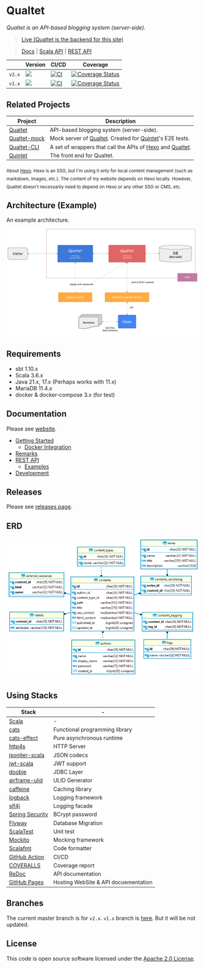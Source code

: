 # Qualtet

*Qualtet is an API-based blogging system (server-side).*

> [Live (Qualtet is the backend for this site)](https://yoshinorin.net)

> [Docs](https://yoshinorin.github.io/qualtet/docs) | [Scala API](https://yoshinorin.github.io/qualtet/) | [REST API](https://yoshinorin.github.io/qualtet/rest-api)

|| Version | CI/CD | Coverage |
|---|---|---|---|
| `v2.x` |![](https://img.shields.io/badge/Release-v2.14.0_(stable)-blue.svg?style=flat-square)|[![CI](https://github.com/yoshinorin/qualtet/actions/workflows/ci.yml/badge.svg)](https://github.com/yoshinorin/qualtet/actions/workflows/ci.yml)|[![Coverage Status](https://coveralls.io/repos/github/yoshinorin/qualtet/badge.svg?branch=master)](https://coveralls.io/github/yoshinorin/qualtet?branch=master)|
| `v1.x` |![](https://img.shields.io/badge/Release-v1.13.0_(stale)-inactive.svg?style=flat-square)|[![CI](https://github.com/yoshinorin/qualtet/actions/workflows/ci.yml/badge.svg?branch=v1.x)](https://github.com/yoshinorin/qualtet/actions/workflows/ci.yml)|[![Coverage Status](https://coveralls.io/repos/github/yoshinorin/qualtet/badge.svg?branch=v1.x)](https://coveralls.io/github/yoshinorin/qualtet?branch=v1.x)|

## Related Projects

| Project | Description |
|---|---|
|[Qualtet](https://github.com/yoshinorin/qualtet)|API-based blogging system (server-side).|
|[Qualtet-mock](https://github.com/yoshinorin/qualtet-mock)| Mock server of [Qualtet](https://github.com/yoshinorin/qualtet). Created for [Quintet](https://github.com/yoshinorin/quintet)'s E2E tests.|
|[Qualtet-CLI](https://github.com/yoshinorin/qualtet-cli)|A set of wrappers that call the APIs of [Hexo](https://github.com/hexojs/hexo) and [Qualtet](https://github.com/yoshinorin/qualtet).|
|[Quintet](https://github.com/yoshinorin/quintet)|The front end for Qualtet.|

<sub>About [Hexo](https://github.com/hexojs). Hexo is an SSG, but I'm using it only for local content management (such as markdown, images, etc.). The content of my website depends on Hexo locally. However, Qualtet doesn't necessarily need to depend on Hexo or any other SSG or CMS, etc.</sub>

## Architecture (Example)

An example architecture.

![](./docs/_assets/assets/arch.svg)

## Requirements

* sbt 1.10.x
* Scala 3.6.x
* Java 21.x, 17.x (Perhaps works with 11.x)
* MariaDB 11.4.x
* docker & docker-compose 3.x (for test)

## Documentation

Please see [website](https://yoshinorin.github.io/qualtet/docs/).

* [Getting Started](./docs/_docs/getting-started/index.md)
    * [Docker Integration](./docs/_docs/docker/index.md)
* [Remarks](./docs/_docs/remarks/index.md)
* [REST API](https://yoshinorin.github.io/qualtet/rest-api/index.html)
    * [Examples](./docs/_docs/restapi/index.md)
* [Development](./docs/_docs/development/index.md)

## Releases

Please see [releases page](./docs/_docs/releases/index.md).

## ERD

![](./docs/_assets/assets/erd.png)

## Using Stacks

|Stack|-|
|---|---|
|[Scala](https://www.scala-lang.org/)|-|
|[cats](https://github.com/typelevel/cats)| Functional programming library |
|[cats-effect](https://github.com/typelevel/cats-effect)| Pure asynchronous runtime |
|[http4s](https://github.com/http4s/http4s)| HTTP Server |
|[jsoniter-scala](https://github.com/plokhotnyuk/jsoniter-scala)| JSON codecs |
|[jwt-scala](https://github.com/jwt-scala/jwt-scala)| JWT support |
|[doobie](https://github.com/tpolecat/doobie)| JDBC Layer |
|[airframe-ulid](https://github.com/wvlet/airframe/)| ULID Generator |
|[caffeine](https://github.com/ben-manes/caffeine)| Caching library |
|[logback](https://github.com/qos-ch/logback)| Logging framework |
|[slf4j](https://github.com/qos-ch/slf4j)| Logging facade |
|[Spring Security](https://github.com/spring-projects/spring-security)| BCrypt password |
|[Flyway](https://flywaydb.org/)| Database Migration |
|[ScalaTest](http://www.scalatest.org/)| Unit test |
|[Mockito](https://github.com/mockito/mockito)| Mocking framework |
|[Scalafmt](https://scalameta.org/scalafmt/)| Code formatter |
|[GitHub Action](https://github.com/yoshinorin/cahsper/actions)| CI/CD |
|[COVERALLS](https://coveralls.io/github/yoshinorin/qualtet?branch=master)| Coverage report |
|[ReDoc](https://github.com/Redocly/redoc)| API documentation |
|[GitHub Pages](https://pages.github.com/)| Hosting WebSite & API docuementation |

## Branches

The current master branch is for `v2.x`. `v1.x` branch is [here](https://github.com/yoshinorin/qualtet/tree/v1.x). But it will be not updated.

## License

This code is open source software licensed under the [Apache 2.0 License](https://www.apache.org/licenses/LICENSE-2.0.html).
